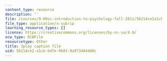 ```yaml
---
content_type: resource
description: ''
file: /courses/9-00sc-introduction-to-psychology-fall-2011/56214ce2a1cbbd7e9b839a9734044d0c_gRe7dy2HSTg.srt
file_type: application/x-subrip
learning_resource_types: []
license: https://creativecommons.org/licenses/by-nc-sa/4.0/
ocw_type: OCWFile
resourcetype: Other
title: 3play caption file
uid: 56214ce2-a1cb-bd7e-9b83-9a9734044d0c
---
```

